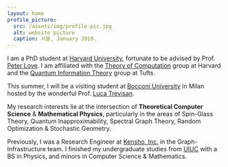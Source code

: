 ```yaml
---
layout: home
profile_picture:
  src: /assets/img/profile-pic.jpg
  alt: website picture
  caption: 서울, January 2019.
---
```


I am a PhD student at <a href="https://www.google.com/url?q=https%3A%2F%2Fwww.seas.harvard.edu%2Fcomputer-science&sa=D&sntz=1&usg=AFQjCNGjg26QHPZ0TDV_KVdv3VHJ0ZsKYg">Harvard University</a>, fortunate to be advised by Prof. <a href="https://www.google.com/url?q=https%3A%2F%2Fsites.google.com%2Fview%2Ftuftsqi&sa=D&sntz=1&usg=AFQjCNHcsMTHG5jtH46FfNZ8OHvDqzM97w">Peter Love</a>. I am affiliated with the <a href="https://toc.seas.harvard.edu/toc-people-original">Theory of Computation</a> group at Harvard and the <a href="">Quantum Information Theory</a> group at Tufts. 

This summer, I will be a visiting student at <a href="https://www.unibocconi.eu/wps/wcm/connect/Bocconi/SitoPubblico_EN/Navigation+Tree/Home/faculty+and+research/departments/Decision+Sciences/">Bocconi University</a> in Milan hosted by the wonderful Prof. <a href="https://lucatrevisan.github.io/">Luca Trevisan</a>.

My research interests lie at the intersection of **Theoretical Computer Science** & **Mathematical Physics**, particularly in the areas of Spin-Glass Theory, Quantum Inapproximability, Spectral Graph Theory, Random Optimization & Stochastic Geometry.

Previously, I was a Research Engineer at <a href="https://www.google.com/url?q=https%3A%2F%2Fwww.kensho.com%2F&sa=D&sntz=1&usg=AFQjCNFFNoPaarKyKr6fU23OmUQpKrbyxQ">Kensho, Inc.</a> in the Graph-Infrastructure team. I finished my undergraduate studies from <a href="https://www.google.com/url?q=https%3A%2F%2Fphysics.illinois.edu%2F&sa=D&sntz=1&usg=AFQjCNHRHJYVorx2ldFR6JEe1PHQjmt3oA">UIUC</a> with a BS in Physics, and minors in Computer Science & Mathematics.
